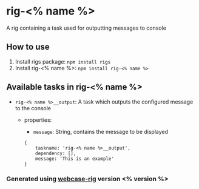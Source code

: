 # rig-<% name %>
A rig containing a task used for outputting messages to console

## How to use
1. Install rigs package: `npm install rigs`
2. Install rig-<% name %>: `npm install rig-<% name %>`

## Available tasks in rig-<% name %>
- `rig-<% name %>__output`: A task which outputs the configured message to the console
  - properties:
    - `message`: String, contains the message to be displayed

    ```
    {
        taskname: 'rig-<% name %>__output',
        dependency: [],
        message: 'This is an example'
    }
    ```

### Generated using [webcase-rig](https://www.npmjs.com/package/webcase-rig) version <% version %>
